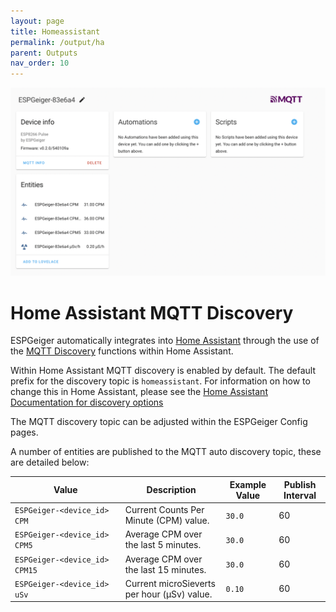 ```yaml
---
layout: page
title: Homeassistant
permalink: /output/ha
parent: Outputs
nav_order: 10
---
```


![Img](../img/ESPGeiger-Homeassistant.png)

# Home Assistant MQTT Discovery

ESPGeiger automatically integrates into [Home Assistant](https://www.home-assistant.io/) through the use of the [MQTT Discovery](https://www.home-assistant.io/integrations/mqtt/#mqtt-discovery) functions within Home Assistant.

Within Home Assistant MQTT discovery is enabled by default. The default prefix for the discovery topic is `homeassistant`. For information on how to change this in Home Assistant, please see the [Home Assistant Documentation for discovery options](https://www.home-assistant.io/integrations/mqtt/#discovery-options)

The MQTT discovery topic can be adjusted within the ESPGeiger Config pages.

A number of entities are published to the MQTT auto discovery topic, these are detailed below:

| Value | Description |  Example Value | Publish Interval |
|---|---|---|---|
`ESPGeiger‑<device_id> CPM` | Current Counts Per Minute (CPM) value. | `30.0` | 60
`ESPGeiger‑<device_id> CPM5` | Average CPM over the last 5 minutes. | `30.0` | 60
`ESPGeiger‑<device_id> CPM15` | Average CPM over the last 15 minutes. | `30.0` | 60
`ESPGeiger‑<device_id> uSv` | Current microSieverts per hour (μSv) value. | `0.10` | 60